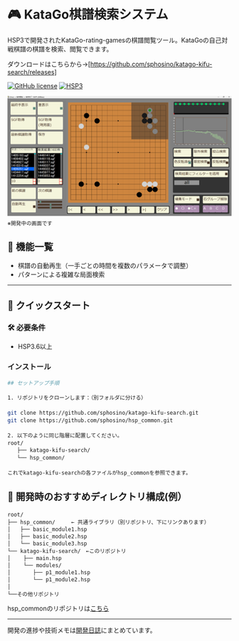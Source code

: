 # 🎮 KataGo棋譜検索システム

HSP3で開発されたKataGo-rating-gamesの棋譜閲覧ツール。KataGoの自己対戦棋譜の棋譜を検索、閲覧できます。

ダウンロードはこちらから→[https://github.com/sphosino/katago-kifu-search/releases]

[![GitHub license](https://img.shields.io/github/license/sphosino/katago-kifu-search)](LICENSE)
[![HSP3](https://img.shields.io/badge/HSP-3.6+-brightgreen)](https://hsp.tv/)

<img src="docs/screenshot.png" width="600" alt="スクリーンショット">
<sub>※開発中の画面です</sub>

## 🍎️ 機能一覧
- 棋譜の自動再生（一手ごとの時間を複数のパラメータで調整）
- パターンによる複雑な局面検索
  
---
## 🚀 クイックスタート

### 🛠 必要条件
- HSP3.6以上

### インストール
```bash
## セットアップ手順

1. リポジトリをクローンします：（別フォルダに分ける）

git clone https://github.com/sphosino/katago-kifu-search.git
git clone https://github.com/sphosino/hsp_common.git

2. 以下のように同じ階層に配置してください。　
root/
   ├── katago-kifu-search/
   └── hsp_common/

これでkatago-kifu-searchの各ファイルがhsp_commonを参照できます。
```

## 📂 開発時のおすすめディレクトリ構成(例）
```plaintext
root/
├── hsp_common/     ← 共通ライブラリ（別リポジトリ、下にリンクあります）
│   ├── basic_module1.hsp
│   ├── basic_module2.hsp
│   └── basic_module3.hsp
└── katago-kifu-search/　←このリポジトリ
│    ├── main.hsp
│    └── modules/
│       ├── p1_module1.hsp
│       └── p1_module2.hsp
│
└──その他リポジトリ
```
hsp_commonのリポジトリは[こちら](https://github.com/sphosino/hsp_common)

---
開発の進捗や技術メモは[開発日誌](https://sphosino.github.io/katago-kifu-search)にまとめています。
